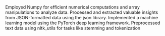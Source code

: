 Employed Numpy for efficient numerical computations and array manipulations to analyze data. Processed and extracted valuable insights from JSON-formatted data using the json library. Implemented a machine learning model using the PyTorch deep learning framework. Preprocessed text data using nltk_utils for tasks like stemming and tokenization
